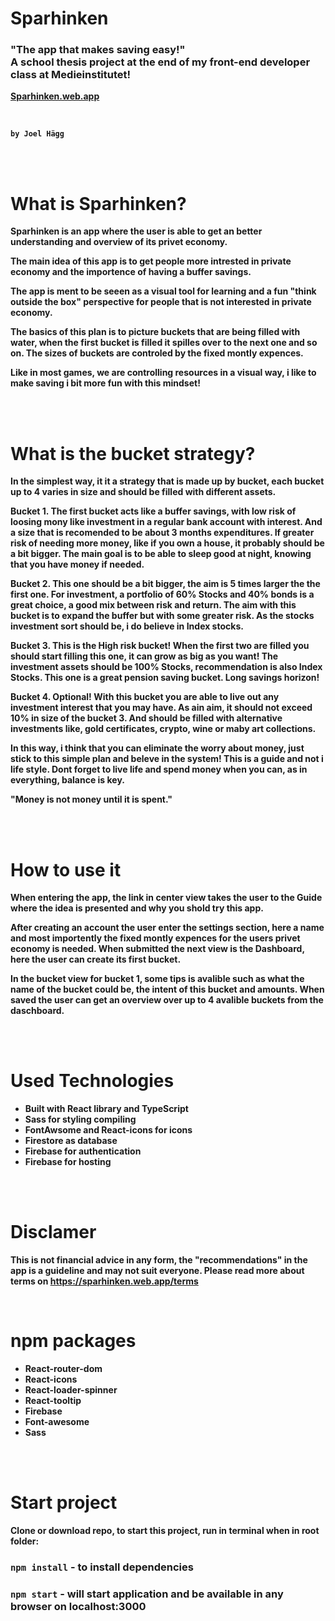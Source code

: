 <h1> Sparhinken </h1>

<h3>
    <strong>
        "The app that makes saving easy!"<br>
        A school thesis project at the end of my front-end developer class at Medieinstitutet!<br>
    <strong>
</h3>

<a target="_blank" href="https://sparhinken.web.app">Sparhinken.web.app</a>

<br>

`by Joel Hägg`

<br>
<br>

<h1> What is Sparhinken? </h1>
<p>

Sparhinken is an app where the user is able to get an better understanding and overview of its privet economy.

The main idea of this app is to get people more intrested in private economy and the importence of having a buffer savings.

The app is ment to be seeen as a visual tool for learning and a fun "think outside the box" perspective for people that is not interested in private economy.

The basics of this plan is to picture buckets that are being filled with water, when the first bucket is filled it spilles over to the next one and so on.
The sizes of buckets are controled by the fixed montly expences.

Like in most games, we are controlling resources in a visual way, i like to make saving i bit more fun with this mindset!

</p>

<br>
<br>

<h1>What is the bucket strategy?</h1>

<p>

In the simplest way, it it a strategy that is made up by bucket, each bucket up to 4 varies in size and should be filled with different assets.

Bucket 1.
The first bucket acts like a buffer savings, with low risk of loosing mony like investment in a regular bank account with interest.
And a size that is recomended to be about 3 months expenditures.
If greater risk of needing more money, like if you own a house, it probably should be a bit bigger.
The main goal is to be able to sleep good at night, knowing that you have money if needed.

Bucket 2.
This one should be a bit bigger, the aim is 5 times larger the the first one.
For investment, a portfolio of 60% Stocks and 40% bonds is a great choice, a good mix between risk and return.
The aim with this bucket is to expand the buffer but with some greater risk.
As the stocks investment sort should be, i do believe in Index stocks.

Bucket 3.
This is the High risk bucket! When the first two are filled you should start filling this one, it can grow as big as you want!
The investment assets should be 100% Stocks, recommendation is also Index Stocks.
This one is a great pension saving bucket. Long savings horizon!

Bucket 4.
Optional! With this bucket you are able to live out any investment interest that you may have. As ain aim, it should not exceed 10% in size of the bucket 3.
And should be filled with alternative investments like, gold certificates, crypto, wine or maby art collections.

In this way, i think that you can eliminate the worry about money, just stick to this simple plan and beleve in the system!
This is a guide and not i life style. Dont forget to live life and spend money when you can, as in everything, balance is key.

"Money is not money until it is spent."

</p>

<br>
<br>

<h1> How to use it </h1>

<p>

When entering the app, the link in center view takes the user to the Guide where the idea is presented and why you shold try this app.

After creating an account the user enter the settings section, here a name and most importently the fixed montly expences for the users privet economy is needed.
When submitted the next view is the Dashboard, here the user can create its first bucket.

In the bucket view for bucket 1, some tips is avalible such as what the name of the bucket could be,
the intent of this bucket and amounts. When saved the user can get an overview over up to 4 avalible buckets from the daschboard.

</p>

<br>
<br>

<h1> Used Technologies </h1>

<p>

- Built with React library and TypeScript
- Sass for styling compiling
- FontAwsome and React-icons for icons
- Firestore as database
- Firebase for authentication
- Firebase for hosting


</p>

<br>
<br>

<h1> Disclamer </h1>

This is not financial advice in any form, the "recommendations" in the app is a guideline and may not suit everyone.
Please read more about terms on https://sparhinken.web.app/terms

<br>

<h1> npm packages </h1>

- React-router-dom
- React-icons
- React-loader-spinner
- React-tooltip
- Firebase
- Font-awesome
- Sass


<br>
<br>

<h1> Start project </h1>

Clone or download repo, to start this project, run in terminal when in root folder:

### `npm install` - to install dependencies

### `npm start` - will start application and be available in any browser on localhost:3000
